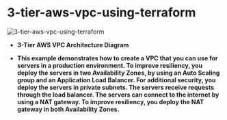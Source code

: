 # 3-tier-aws-vpc-using-terraform


![3-tier-aws-vpc-using-terraform](https://user-images.githubusercontent.com/128609800/233068591-15b1e2ae-3d17-44ac-9026-1bbc13c64b9c.jpg)


- **3-Tier AWS VPC Architecture Diagram**



- **This example demonstrates how to create a VPC that you can use for servers in a production environment. To improve resiliency, you deploy the servers in two Availability Zones, by using an Auto Scaling group and an Application Load Balancer. For additional security, you deploy the servers in private subnets. The servers receive requests through the load balancer. The servers can connect to the internet by using a NAT gateway. To improve resiliency, you deploy the NAT gateway in both Availability Zones.**
